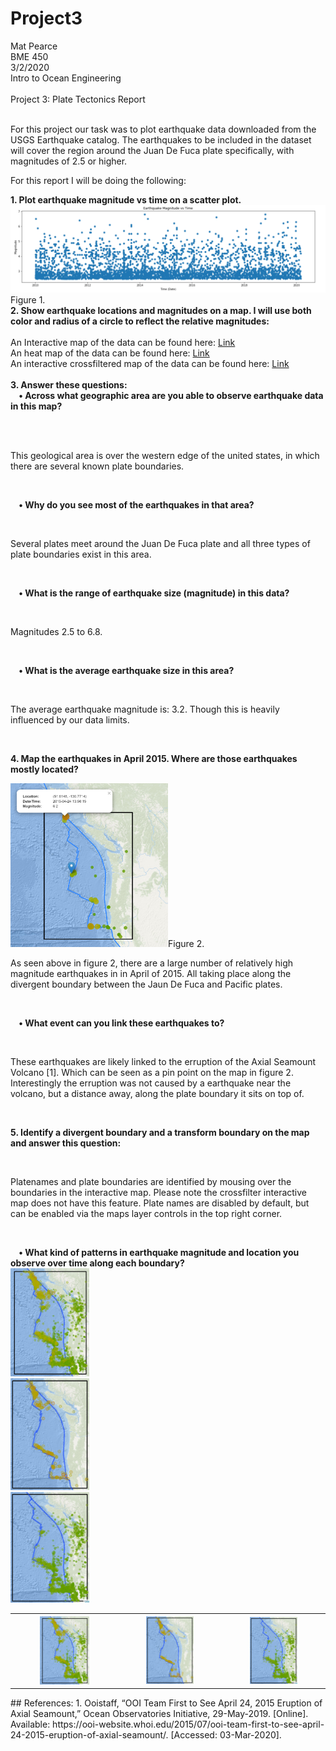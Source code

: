 # Project3
Mat Pearce<br>
BME 450<br>
3/2/2020<br>
Intro to Ocean Engineering<br>
<br>
Project 3: Plate Tectonics Report<br>
<br>
<p>
For this project our task was to plot earthquake data downloaded from the USGS Earthquake catalog. The earthquakes to be included in the dataset will cover the region around the Juan De Fuca plate specifically, with magnitudes of 2.5 or higher.
</p>
<p>
For this report I will be doing the following:
</p>
<b>1. Plot earthquake magnitude vs time on a scatter plot.</b><br>
<img alt="MagVsTime?" src=Images/fig1.PNG>Figure 1.<br>
<b>2. Show earthquake locations and magnitudes on a map. I will use both color and radius of a circle to reflect the relative magnitudes:</b><br>
<br>
An Interactive map of the data can be found here: <a href="https://carpetmat.github.io/Project3/TimedGeojson.html" target="_blank">Link</a><br>
An heat map of the data can be found here: <a href="https://carpetmat.github.io/Project3/Heatmap.html" target="_blank">Link</a><br>
An interactive crossfiltered map of the data can be found here: <a href="https://carpetmat.github.io/Project3/CrossFilter.html" target="_blank">Link</a><br>
<br>
<b>3. Answer these questions:</b><br>
<b>&nbsp;&nbsp;&nbsp;&nbsp;• Across what geographic area are you able to observe earthquake data in this map?</b><br><br>

<br><p>This geological area is over the western edge of the united states, in which there are several known plate boundaries.</p><br>

<b>&nbsp;&nbsp;&nbsp;&nbsp;• Why do you see most of the earthquakes in that area?</b><br>

<br><p>Several plates meet around the Juan De Fuca plate and all three types of plate boundaries exist in this area.</p><br>

<b>&nbsp;&nbsp;&nbsp;&nbsp;• What is the range of earthquake size (magnitude) in this data?</b><br>

<br><p>Magnitudes 2.5 to 6.8.</p><br>

<b>&nbsp;&nbsp;&nbsp;&nbsp;• What is the average earthquake size in this area?</b><br>

<br><p>The average earthquake magnitude is: 3.2. Though this is heavily influenced by our data limits.</p><br>

<b>4. Map the earthquakes in April 2015. Where are those earthquakes mostly located?</b><br>

<img width="50%" height="50%" alt="Aug 24th?" src=Images/fig2.PNG>Figure 2.
<br><p>As seen above in figure 2, there are a large number of relatively high magnitude earthquakes in in April of 2015. All taking place along the divergent boundary between the Jaun De Fuca and Pacific plates.</p><br>

<b>&nbsp;&nbsp;&nbsp;&nbsp;• What event can you link these earthquakes to?</b><br>

<br><p>These earthquakes are likely linked to the erruption of the Axial Seamount Volcano [1]. Which can be seen as a pin point on the map in figure 2. Interestingly the erruption was not caused by a earthquake near the volcano, but a distance away, along the plate boundary it sits on top of.</p><br>

<b>5. Identify a divergent boundary and a transform boundary on the map and answer this question:</b><br>

<br><p> Platenames and plate boundaries are identified by mousing over the boundaries in the interactive map. Please note the crossfilter interactive map does not have this feature. Plate names are disabled by default, but can be enabled via the maps layer controls in the top right corner.</p><br>

<b>&nbsp;&nbsp;&nbsp;&nbsp;• What kind of patterns in earthquake magnitude and location you observe over time along each boundary?</b><br>
<img width="25%" height="25%" alt="Aug 24th?" src=Images/fig3.PNG><br>
<img width="25%" height="25%" alt="Aug 24th?" src=Images/fig4.PNG><br>
<img width="25%" height="25%" alt="Aug 24th?" src=Images/fig5.PNG><br>
<table style="width:100%">
  <tr>
    <th><img width="50%" height="25%" alt="Aug 24th?" src=Images/fig3.PNG><br></th>
    <th><img width="50%" height="25%" alt="Aug 24th?" src=Images/fig4.PNG><br></th>
    <th><img width="50%" height="25%" alt="Aug 24th?" src=Images/fig5.PNG><br></th>
  </tr>
</table>
## References:
1. Ooistaff, “OOI Team First to See April 24, 2015 Eruption of Axial Seamount,” Ocean Observatories Initiative, 29-May-2019. [Online]. Available: https://ooi-website.whoi.edu/2015/07/ooi-team-first-to-see-april-24-2015-eruption-of-axial-seamount/. [Accessed: 03-Mar-2020].
